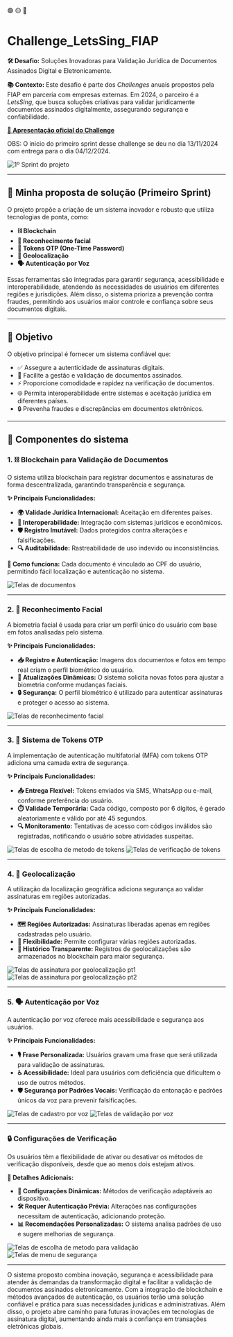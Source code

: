 🟢 🟡 🔴

# Challenge_LetsSing_FIAP

**🛠️ Desafio:** Soluções Inovadoras para Validação Jurídica de Documentos Assinados Digital e Eletronicamente.

**📚 Contexto:**
Este desafio é parte dos *Challenges* anuais propostos pela FIAP em parceria com empresas externas. Em 2024, o parceiro é a *LetsSing*, que busca soluções criativas para validar juridicamente documentos assinados digitalmente, assegurando segurança e confiabilidade. 

[**📄 Apresentação oficial do Challenge**](Challenge_LetsSing_apresentacao.pdf)


OBS: O inicio do primeiro sprint desse challenge se deu no dia 13/11/2024 com entrega para o dia 04/12/2024.

![1º Sprint do projeto](img/Challenge_sprint-1.png)

---

## 🚀 Minha proposta de solução (Primeiro Sprint)

O projeto propõe a criação de um sistema inovador e robusto que utiliza tecnologias de ponta, como:

- **⛓️ Blockchain**
- **📸 Reconhecimento facial**
- **🔑 Tokens OTP (One-Time Password)**
- **📍 Geolocalização**
- **🗣️ Autenticação por Voz**

Essas ferramentas são integradas para garantir segurança, acessibilidade e interoperabilidade, atendendo às necessidades de usuários em diferentes regiões e jurisdições. Além disso, o sistema prioriza a prevenção contra fraudes, permitindo aos usuários maior controle e confiança sobre seus documentos digitais.

---

## 🎯 Objetivo

O objetivo principal é fornecer um sistema confiável que:

- ✅ Assegure a autenticidade de assinaturas digitais.
- 📂 Facilite a gestão e validação de documentos assinados.
- ⚡ Proporcione comodidade e rapidez na verificação de documentos.
- 🌐 Permita interoperabilidade entre sistemas e aceitação jurídica em diferentes países.
- 🔒 Prevenha fraudes e discrepâncias em documentos eletrônicos.

---

## 🧩 Componentes do sistema

### 1. ⛓️ Blockchain para Validação de Documentos

O sistema utiliza blockchain para registrar documentos e assinaturas de forma descentralizada, garantindo transparência e segurança.

**✨ Principais Funcionalidades:**

- **🌍 Validade Jurídica Internacional:** Aceitação em diferentes países.
- **🔗 Interoperabilidade:** Integração com sistemas jurídicos e econômicos.
- **🛡️ Registro Imutável:** Dados protegidos contra alterações e falsificações.
- **🔍 Auditabilidade:** Rastreabilidade de uso indevido ou inconsistências.

**📌 Como funciona:**
Cada documento é vinculado ao CPF do usuário, permitindo fácil localização e autenticação no sistema.

![Telas de documentos](screen/BlockChain%20de%20documentos.png)

---

### 2. 📸 Reconhecimento Facial

A biometria facial é usada para criar um perfil único do usuário com base em fotos analisadas pelo sistema.

**✨ Principais Funcionalidades:**

- **📥 Registro e Autenticação:** Imagens dos documentos e fotos em tempo real criam o perfil biométrico do usuário.
- **🔄 Atualizações Dinâmicas:** O sistema solicita novas fotos para ajustar a biometria conforme mudanças faciais.
- **🔒 Segurança:** O perfil biométrico é utilizado para autenticar assinaturas e proteger o acesso ao sistema.

![Telas de reconhecimento facial](screen/Reconhecimento%20Facial.png)

---

### 3. 🔑 Sistema de Tokens OTP

A implementação de autenticação multifatorial (MFA) com tokens OTP adiciona uma camada extra de segurança.

**✨ Principais Funcionalidades:**

- **📤 Entrega Flexível:** Tokens enviados via SMS, WhatsApp ou e-mail, conforme preferência do usuário.
- **⏱️ Validade Temporária:** Cada código, composto por 6 dígitos, é gerado aleatoriamente e válido por até 45 segundos.
- **🔍 Monitoramento:** Tentativas de acesso com códigos inválidos são registradas, notificando o usuário sobre atividades suspeitas.

![Telas de escolha de metodo de tokens](screen/Segurança%20-%20Tokens%20-%20Escolha.png)
![Telas de verificação de tokens](screen/Segurança%20-%20Tokens%20-%20Verificação.png)

---

### 4. 📍 Geolocalização

A utilização da localização geográfica adiciona segurança ao validar assinaturas em regiões autorizadas.

**✨ Principais Funcionalidades:**

- **🗺️ Regiões Autorizadas:** Assinaturas liberadas apenas em regiões cadastradas pelo usuário.
- **📌 Flexibilidade:** Permite configurar várias regiões autorizadas.
- **📜 Histórico Transparente:** Registros de geolocalizações são armazenados no blockchain para maior segurança.

![Telas de assinatura por geolocalização pt1](screen/Segurança%20-%20Geolocalização%20-%20pt1.png)
![Telas de assinatura por geolocalização pt2](screen/Segurança%20-%20Geolocalização%20-%20pt2.png)

---

### 5. 🗣️ Autenticação por Voz

A autenticação por voz oferece mais acessibilidade e segurança aos usuários.

**✨ Principais Funcionalidades:**

- **🎙️ Frase Personalizada:** Usuários gravam uma frase que será utilizada para validação de assinaturas.
- **♿ Acessibilidade:** Ideal para usuários com deficiência que dificultem o uso de outros métodos.
- **🛡️ Segurança por Padrões Vocais:** Verificação da entonação e padrões únicos da voz para prevenir falsificações.

![Telas de cadastro por voz](screen/segurança%20-%20reconhecimento%20por%20voz%20-%20cadastro.png)
![Telas de validação por voz](screen/segurança%20-%20reconhecimento%20por%20voz%20-%20validação.png)

---

### 🔒 Configurações de Verificação

Os usuários têm a flexibilidade de ativar ou desativar os métodos de verificação disponíveis, desde que ao menos dois estejam ativos. 

**🔐 Detalhes Adicionais:**

- **🔄 Configurações Dinâmicas:** Métodos de verificação adaptáveis ao dispositivo.
- **🛠️ Requer Autenticação Prévia:** Alterações nas configurações necessitam de autenticação, adicionando proteção.
- **📊 Recomendações Personalizadas:** O sistema analisa padrões de uso e sugere melhorias de segurança.

![Telas de escolha de metodo para validação](screen/Metodo.png)
![Telas de menu de segurança](screen/Segurança%20-%20menu.png)

---

O sistema proposto combina inovação, segurança e acessibilidade para atender às demandas da transformação digital e facilitar a validação de documentos assinados eletronicamente. Com a integração de blockchain e métodos avançados de autenticação, os usuários terão uma solução confiável e prática para suas necessidades jurídicas e administrativas. Além disso, o projeto abre caminho para futuras inovações em tecnologias de assinatura digital, aumentando ainda mais a confiança em transações eletrônicas globais.
